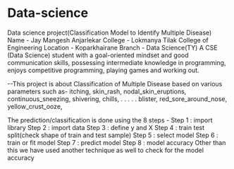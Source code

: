 # Data-science
Data science project(Classification Model to Identify Multiple Disease)
Name - Jay Mangesh Anjarlekar
College - Lokmanya Tilak College of Engineering
Location - Koparkhairane
Branch - Data Science(TY)
A CSE (Data Science) student with a goal-oriented mindset and good communication skills, possessing
intermediate knowledge in programming, enjoys competitive programming, playing games and working out.

--This project is about Classification of Multiple Disease based on various parameters such as-
itching,
skin_rash,
nodal_skin_eruptions,
continuous_sneezing,
shivering,
chills,
.
.
.
.
.
blister,
red_sore_around_nose,
yellow_crust_ooze,

The prediction/classification is done using the 8 steps - 
Step 1 : import library
Step 2 : import data
Step 3 : define y and X
Step 4 : train test split(check shape of train and test sample)
Step 5 : select model
Step 6 : train or fit model
Step 7 : predict model
Step 8 : model accuracy
Other than this we have used another technique as well to check for the model accuracy
